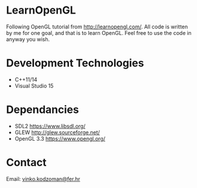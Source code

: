 # LearnOpenGL
Following OpenGL tutorial from http://learnopengl.com/.
All code is written by me for one goal, and that is to learn OpenGL. Feel free to use the code in anyway you wish.

# Development Technologies
* C++11/14
* Visual Studio 15

# Dependancies
* SDL2 https://www.libsdl.org/
* GLEW http://glew.sourceforge.net/
* OpenGL 3.3 https://www.opengl.org/

# Contact

Email: vinko.kodzoman@fer.hr
